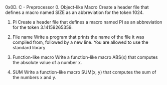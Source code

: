 0x0D. C - Preprocessor
0. Object-like Macro
Create a header file that defines a macro named SIZE as an abbreviation for the token 1024.

1. Pi
Create a header file that defines a macro named PI as an abbreviation for the token 3.14159265359.

2. File name
Write a program that prints the name of the file it was compiled from, followed by a new line.
You are allowed to use the standard library

3. Function-like macro
Write a function-like macro ABS(x) that computes the absolute value of a number x.

4. SUM
Write a function-like macro SUM(x, y) that computes the sum of the numbers x and y.

